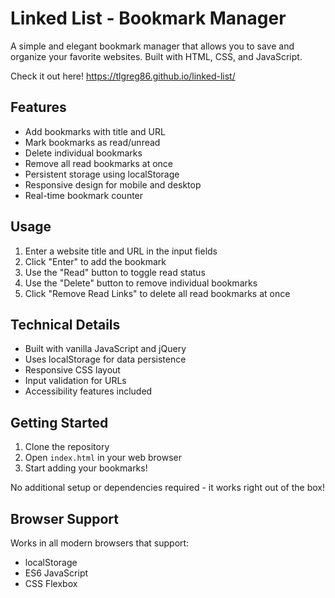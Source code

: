 # Linked List - Bookmark Manager

A simple and elegant bookmark manager that allows you to save and organize your favorite websites. Built with HTML, CSS, and JavaScript.

Check it out here! https://tlgreg86.github.io/linked-list/

## Features

- Add bookmarks with title and URL
- Mark bookmarks as read/unread
- Delete individual bookmarks
- Remove all read bookmarks at once
- Persistent storage using localStorage
- Responsive design for mobile and desktop
- Real-time bookmark counter

## Usage

1. Enter a website title and URL in the input fields
2. Click "Enter" to add the bookmark
3. Use the "Read" button to toggle read status
4. Use the "Delete" button to remove individual bookmarks
5. Click "Remove Read Links" to delete all read bookmarks at once

## Technical Details

- Built with vanilla JavaScript and jQuery
- Uses localStorage for data persistence
- Responsive CSS layout
- Input validation for URLs
- Accessibility features included

## Getting Started

1. Clone the repository
2. Open `index.html` in your web browser
3. Start adding your bookmarks!

No additional setup or dependencies required - it works right out of the box!

## Browser Support

Works in all modern browsers that support:
- localStorage
- ES6 JavaScript
- CSS Flexbox
